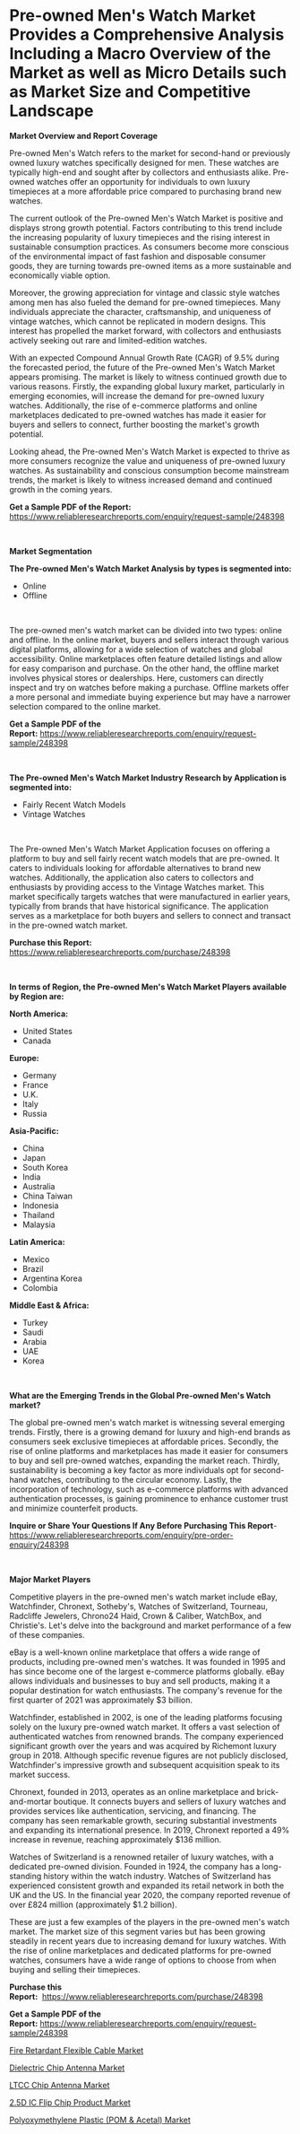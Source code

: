 <p><h1>Pre-owned Men's Watch Market Provides a Comprehensive Analysis Including a Macro Overview of the Market as well as Micro Details such as Market Size and Competitive Landscape</h1></p><p><strong>Market Overview and Report Coverage</strong></p>
<p><p>Pre-owned Men's Watch refers to the market for second-hand or previously owned luxury watches specifically designed for men. These watches are typically high-end and sought after by collectors and enthusiasts alike. Pre-owned watches offer an opportunity for individuals to own luxury timepieces at a more affordable price compared to purchasing brand new watches.</p><p>The current outlook of the Pre-owned Men's Watch Market is positive and displays strong growth potential. Factors contributing to this trend include the increasing popularity of luxury timepieces and the rising interest in sustainable consumption practices. As consumers become more conscious of the environmental impact of fast fashion and disposable consumer goods, they are turning towards pre-owned items as a more sustainable and economically viable option.</p><p>Moreover, the growing appreciation for vintage and classic style watches among men has also fueled the demand for pre-owned timepieces. Many individuals appreciate the character, craftsmanship, and uniqueness of vintage watches, which cannot be replicated in modern designs. This interest has propelled the market forward, with collectors and enthusiasts actively seeking out rare and limited-edition watches.</p><p>With an expected Compound Annual Growth Rate (CAGR) of 9.5% during the forecasted period, the future of the Pre-owned Men's Watch Market appears promising. The market is likely to witness continued growth due to various reasons. Firstly, the expanding global luxury market, particularly in emerging economies, will increase the demand for pre-owned luxury watches. Additionally, the rise of e-commerce platforms and online marketplaces dedicated to pre-owned watches has made it easier for buyers and sellers to connect, further boosting the market's growth potential.</p><p>Looking ahead, the Pre-owned Men's Watch Market is expected to thrive as more consumers recognize the value and uniqueness of pre-owned luxury watches. As sustainability and conscious consumption become mainstream trends, the market is likely to witness increased demand and continued growth in the coming years.</p></p>
<p><strong>Get a Sample PDF of the Report:</strong> <a href="https://www.reliableresearchreports.com/enquiry/request-sample/248398">https://www.reliableresearchreports.com/enquiry/request-sample/248398</a></p>
<p>&nbsp;</p>
<p><strong>Market Segmentation</strong></p>
<p><strong>The Pre-owned Men's Watch Market Analysis by types is segmented into:</strong></p>
<p><ul><li>Online</li><li>Offline</li></ul></p>
<p>&nbsp;</p>
<p><p>The pre-owned men's watch market can be divided into two types: online and offline. In the online market, buyers and sellers interact through various digital platforms, allowing for a wide selection of watches and global accessibility. Online marketplaces often feature detailed listings and allow for easy comparison and purchase. On the other hand, the offline market involves physical stores or dealerships. Here, customers can directly inspect and try on watches before making a purchase. Offline markets offer a more personal and immediate buying experience but may have a narrower selection compared to the online market.</p></p>
<p><strong>Get a Sample PDF of the Report:</strong>&nbsp;<a href="https://www.reliableresearchreports.com/enquiry/request-sample/248398">https://www.reliableresearchreports.com/enquiry/request-sample/248398</a></p>
<p>&nbsp;</p>
<p><strong>The Pre-owned Men's Watch Market Industry Research by Application is segmented into:</strong></p>
<p><ul><li>Fairly Recent Watch Models</li><li>Vintage Watches</li></ul></p>
<p>&nbsp;</p>
<p><p>The Pre-owned Men's Watch Market Application focuses on offering a platform to buy and sell fairly recent watch models that are pre-owned. It caters to individuals looking for affordable alternatives to brand new watches. Additionally, the application also caters to collectors and enthusiasts by providing access to the Vintage Watches market. This market specifically targets watches that were manufactured in earlier years, typically from brands that have historical significance. The application serves as a marketplace for both buyers and sellers to connect and transact in the pre-owned watch market.</p></p>
<p><strong>Purchase this Report:</strong>&nbsp; <a href="https://www.reliableresearchreports.com/purchase/248398">https://www.reliableresearchreports.com/purchase/248398</a></p>
<p>&nbsp;</p>
<p><strong>In terms of Region, the Pre-owned Men's Watch Market Players available by Region are:</strong></p>
<p>
    <p> <strong> North America: </strong>
        <ul>
            <li>United States</li>
            <li>Canada</li>
        </ul>
        </p> 
    <p> <strong> Europe: </strong>
        <ul>
            <li>Germany</li>
            <li>France</li>
            <li>U.K.</li>
            <li>Italy</li>
            <li>Russia</li>
        </ul>
        </p> 
    <p> <strong> Asia-Pacific: </strong>
        <ul>
            <li>China</li>
            <li>Japan</li>
            <li>South Korea</li>
            <li>India</li>
            <li>Australia</li>
            <li>China Taiwan</li>
            <li>Indonesia</li>
            <li>Thailand</li>
            <li>Malaysia</li>
        </ul>
        </p> 
    <p> <strong> Latin America: </strong>
        <ul>
            <li>Mexico</li>
            <li>Brazil</li>
            <li>Argentina Korea</li>
            <li>Colombia</li>
        </ul>
        </p> 
    <p> <strong> Middle East & Africa: </strong>
        <ul>
            <li>Turkey</li>
            <li>Saudi</li>
            <li>Arabia</li>
            <li>UAE</li>
            <li>Korea</li>
        </ul>
    </p>
    </p>
<p>&nbsp;</p>
<p><strong>What are the Emerging Trends in the Global Pre-owned Men's Watch market?</strong></p>
<p><p>The global pre-owned men's watch market is witnessing several emerging trends. Firstly, there is a growing demand for luxury and high-end brands as consumers seek exclusive timepieces at affordable prices. Secondly, the rise of online platforms and marketplaces has made it easier for consumers to buy and sell pre-owned watches, expanding the market reach. Thirdly, sustainability is becoming a key factor as more individuals opt for second-hand watches, contributing to the circular economy. Lastly, the incorporation of technology, such as e-commerce platforms with advanced authentication processes, is gaining prominence to enhance customer trust and minimize counterfeit products.</p></p>
<p><strong>Inquire or Share Your Questions If Any Before Purchasing This Report</strong>- <a href="https://www.reliableresearchreports.com/enquiry/pre-order-enquiry/248398">https://www.reliableresearchreports.com/enquiry/pre-order-enquiry/248398</a></p>
<p>&nbsp;</p>
<p><strong>Major Market Players</strong></p>
<p><p>Competitive players in the pre-owned men's watch market include eBay, Watchfinder, Chronext, Sotheby's, Watches of Switzerland, Tourneau, Radcliffe Jewelers, Chrono24 Haid, Crown & Caliber, WatchBox, and Christie's. Let's delve into the background and market performance of a few of these companies.</p><p>eBay is a well-known online marketplace that offers a wide range of products, including pre-owned men's watches. It was founded in 1995 and has since become one of the largest e-commerce platforms globally. eBay allows individuals and businesses to buy and sell products, making it a popular destination for watch enthusiasts. The company's revenue for the first quarter of 2021 was approximately $3 billion.</p><p>Watchfinder, established in 2002, is one of the leading platforms focusing solely on the luxury pre-owned watch market. It offers a vast selection of authenticated watches from renowned brands. The company experienced significant growth over the years and was acquired by Richemont luxury group in 2018. Although specific revenue figures are not publicly disclosed, Watchfinder's impressive growth and subsequent acquisition speak to its market success.</p><p>Chronext, founded in 2013, operates as an online marketplace and brick-and-mortar boutique. It connects buyers and sellers of luxury watches and provides services like authentication, servicing, and financing. The company has seen remarkable growth, securing substantial investments and expanding its international presence. In 2019, Chronext reported a 49% increase in revenue, reaching approximately $136 million.</p><p>Watches of Switzerland is a renowned retailer of luxury watches, with a dedicated pre-owned division. Founded in 1924, the company has a long-standing history within the watch industry. Watches of Switzerland has experienced consistent growth and expanded its retail network in both the UK and the US. In the financial year 2020, the company reported revenue of over £824 million (approximately $1.2 billion).</p><p>These are just a few examples of the players in the pre-owned men's watch market. The market size of this segment varies but has been growing steadily in recent years due to increasing demand for luxury watches. With the rise of online marketplaces and dedicated platforms for pre-owned watches, consumers have a wide range of options to choose from when buying and selling their timepieces.</p></p>
<p><strong>Purchase this Report:</strong>&nbsp;&nbsp;<a href="https://www.reliableresearchreports.com/purchase/248398">https://www.reliableresearchreports.com/purchase/248398</a></p>
<p></p>
<p><strong>Get a Sample PDF of the Report:</strong>&nbsp;<a href="https://www.reliableresearchreports.com/enquiry/request-sample/248398">https://www.reliableresearchreports.com/enquiry/request-sample/248398</a></p>
<p><p><a href="https://medium.com/@ginawindler1965/decoding-fire-retardant-flexible-cable-market-metrics-market-share-trends-and-growth-patterns-fc12562b6ebb">Fire Retardant Flexible Cable Market</a></p><p><a href="https://www.linkedin.com/pulse/decoding-dielectric-chip-antenna-market-deep-dive-latest-aptue/">Dielectric Chip Antenna Market</a></p><p><a href="https://www.linkedin.com/pulse/ltcc-chip-antenna-market-size-share-global-analysis-report-yzoue/">LTCC Chip Antenna Market</a></p><p><a href="https://www.linkedin.com/pulse/25d-ic-flip-chip-product-market-challenges-opportunities-penoe/">2.5D IC Flip Chip Product Market</a></p><p><a href="https://medium.com/@isidrowolff1966/polyoxymethylene-plastic-pom-acetal-market-outlook-industry-overview-and-forecast-2023-to-22cd20a6e249">Polyoxymethylene Plastic (POM & Acetal) Market</a></p></p>